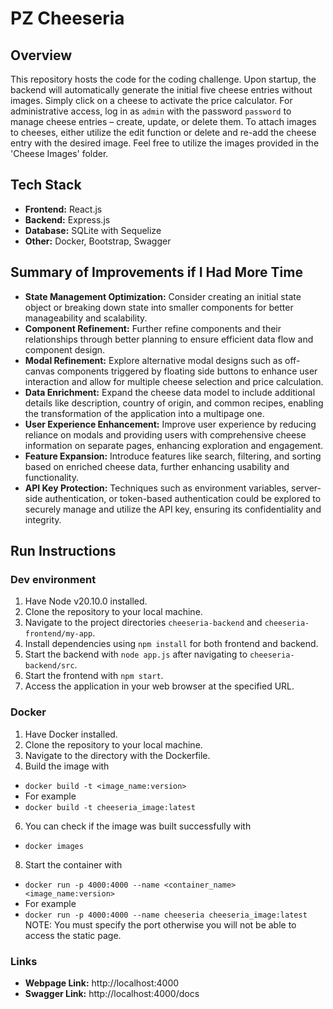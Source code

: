 # PZ Cheeseria

## Overview

This repository hosts the code for the coding challenge. Upon startup, the backend will automatically generate the initial five cheese entries without images. Simply click on a cheese to activate the price calculator. For administrative access, log in as `admin` with the password `password` to manage cheese entries – create, update, or delete them. To attach images to cheeses, either utilize the edit function or delete and re-add the cheese entry with the desired image. Feel free to utilize the images provided in the 'Cheese Images' folder.

## Tech Stack

-   **Frontend:** React.js
-   **Backend:** Express.js
-   **Database:** SQLite with Sequelize
-   **Other:** Docker, Bootstrap, Swagger

## Summary of Improvements if I Had More Time

-   **State Management Optimization:** Consider creating an initial state object or breaking down state into smaller components for better manageability and scalability.
-   **Component Refinement:** Further refine components and their relationships through better planning to ensure efficient data flow and component design.
-   **Modal Refinement:** Explore alternative modal designs such as off-canvas components triggered by floating side buttons to enhance user interaction and allow for multiple cheese selection and price calculation.
-   **Data Enrichment:** Expand the cheese data model to include additional details like description, country of origin, and common recipes, enabling the transformation of the application into a multipage one.
-   **User Experience Enhancement:** Improve user experience by reducing reliance on modals and providing users with comprehensive cheese information on separate pages, enhancing exploration and engagement.
-   **Feature Expansion:** Introduce features like search, filtering, and sorting based on enriched cheese data, further enhancing usability and functionality.
-   **API Key Protection:** Techniques such as environment variables, server-side authentication, or token-based authentication could be explored to securely manage and utilize the API key, ensuring its confidentiality and integrity.

## Run Instructions

### Dev environment

1. Have Node v20.10.0 installed.
2. Clone the repository to your local machine.
3. Navigate to the project directories `cheeseria-backend` and `cheeseria-frontend/my-app`.
4. Install dependencies using `npm install` for both frontend and backend.
5. Start the backend with `node app.js` after navigating to `cheeseria-backend/src`.
6. Start the frontend with `npm start`.
7. Access the application in your web browser at the specified URL.

### Docker
1. Have Docker installed.
2. Clone the repository to your local machine.
3. Navigate to the directory with the Dockerfile.
4. Build the image with
-   `docker build -t <image_name:version>`
-   For example
-   `docker build -t cheeseria_image:latest`
6. You can check if the image was built successfully with
-   `docker images`
8. Start the container with
-   `docker run -p 4000:4000 --name <container_name> <image_name:version>`
-   For example
-   `docker run -p 4000:4000 --name cheeseria cheeseria_image:latest`
NOTE: You must specify the port otherwise you will not be able to access the static page.

### Links
-  **Webpage Link:** http://localhost:4000
-  **Swagger Link:** http://localhost:4000/docs
